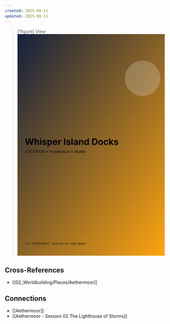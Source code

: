 ```yaml
---
created: 2025-08-11
updated: 2025-08-11
---
```


> [!figure] View
![](04_Resources/Assets/Generated/Locations/location-city-whisper-island-docks-v1-whisper-island-docks.svg)




## Cross-References

- [[02_Worldbuilding/Places/Aethermoor]]


## Connections

- [[Aethermoor]]
- [[Aethermoor - Session 02 The Lighthouse of Storms]]
